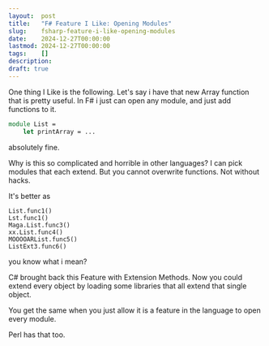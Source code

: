 ```yaml
---
layout:  post
title:   "F# Feature I Like: Opening Modules"
slug:    fsharp-feature-i-like-opening-modules
date:    2024-12-27T00:00:00
lastmod: 2024-12-27T00:00:00
tags:    []
description:
draft: true
---
```


One thing I Like is the following. Let's say i have that new Array function
that is pretty useful. In F# i just can open any module, and just add functions
to it.

```fsharp
module List =
    let printArray = ...
```

absolutely fine.

Why is this so complicated and horrible in other languages? I can pick modules
that each extend. But you cannot overwrite functions. Not without hacks.

It's better as

    List.func1()
    Lst.func1()
    Maga.List.func3()
    xx.List.func4()
    MOOOOARList.func5()
    ListExt3.func6()

you know what i mean?

C# brought back this Feature with Extension Methods. Now you could extend
every object by loading some libraries that all extend that single object.

You get the same when you just allow it is a feature in the language to
open every module.

Perl has that too.
